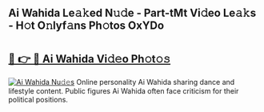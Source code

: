 ## Ai Wahida Le𝚊𝚔ed N𝚞𝚍e - Part-tMt Vi𝚍eo Le𝚊𝚔s - H𝚘t O𝚗lyf𝚊ns Ph𝚘tos OxYDo

# <h2><a href="http://hf65bx.feru.top/?c=Ai+Wahida">🔗 👉 🔴 Ai Wahida Vi𝚍𝚎o Ph𝚘t𝚘𝚜</a></h2>

[![Ai Wahida Nu𝚍𝚎s](https://i.imgur.com/0TWrTi3.gif)](http://hf65bx.feru.top/?c=Ai+Wahida)
Online personality Ai Wahida sharing dance and lifestyle content. Public figures Ai Wahida often face criticism for their political positions. 

